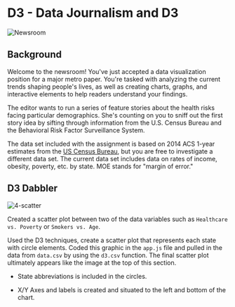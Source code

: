 # D3 - Data Journalism and D3

![Newsroom](https://media.giphy.com/media/v2xIous7mnEYg/giphy.gif)

## Background

Welcome to the newsroom! You've just accepted a data visualization position for a major metro paper. You're tasked with analyzing the current trends shaping people's lives, as well as creating charts, graphs, and interactive elements to help readers understand your findings.

The editor wants to run a series of feature stories about the health risks facing particular demographics. She's counting on you to sniff out the first story idea by sifting through information from the U.S. Census Bureau and the Behavioral Risk Factor Surveillance System.

The data set included with the assignment is based on 2014 ACS 1-year estimates from the [US Census Bureau](https://data.census.gov/cedsci/), but you are free to investigate a different data set. The current data set includes data on rates of income, obesity, poverty, etc. by state. MOE stands for "margin of error."


## D3 Dabbler

![4-scatter](https://user-images.githubusercontent.com/68926116/106798867-92a7d980-662c-11eb-9bbf-46f7b07bb561.png)

Created a scatter plot between two of the data variables such as `Healthcare vs. Poverty` or `Smokers vs. Age`.

Used the D3 techniques, create a scatter plot that represents each state with circle elements. Coded this graphic in the `app.js` file and pulled in the data from `data.csv` by using the `d3.csv` function. The final scatter plot ultimately appears like the image at the top of this section.

* State abbreviations is included in the circles.

* X/Y Axes and labels is created and situated to the left and bottom of the chart.




